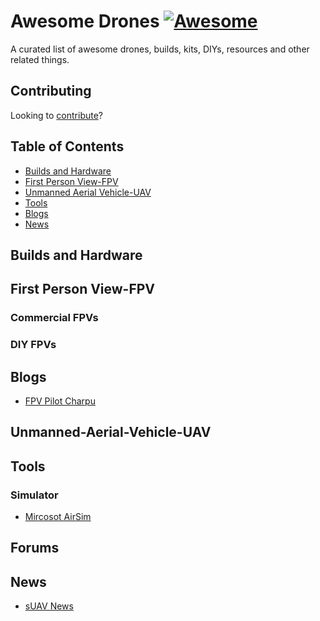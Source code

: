 # Awesome Drones [![Awesome](https://cdn.rawgit.com/sindresorhus/awesome/d7305f38d29fed78fa85652e3a63e154dd8e8829/media/badge.svg)](https://github.com/piyushchauhan/awesome-drones)

A curated list of awesome drones, builds, kits, DIYs, resources and other related things.

## Contributing
Looking to [contribute](contributing.md)?

## Table of Contents

* [Builds and Hardware](#Builds-and-Hardware)
* [First Person View-FPV](#First-Person-View-FPV)
* [Unmanned Aerial Vehicle-UAV](#Unmanned-Aerial-Vehicle-UAV)
* [Tools](#Tools)
* [Blogs](#Blogs)
* [News](#News)

## Builds and Hardware

## First Person View-FPV
### Commercial FPVs
### DIY FPVs

## Blogs
* [FPV Pilot Charpu](https://www.youtube.com/user/CharpuFPV/videos)

## Unmanned-Aerial-Vehicle-UAV
## Tools
### Simulator
- [Mircosot AirSim](https://github.com/microsoft/AirSim)

## Forums
## News
- [sUAV News](https://www.suasnews.com/)
